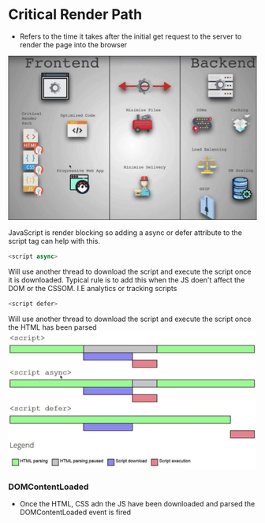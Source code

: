 # Critical Render Path

- Refers to the time it takes after the initial get request to the server to render the page into the browser

![](./img/image.jpg)

JavaScript is render blocking so adding a async or defer attribute to the script tag can help with this. 
``` javascript
<script async>
 ```
Will use another thread to download the script and execute the script once it is downloaded. Typical rule is to add this when the JS doen't affect the DOM or the CSSOM. I.E analytics or tracking scripts

``` javascript
<script defer>
 ```
 Will use another thread to download the script and execute the script once the HTML has been parsed
![](./img/scripts.jpg)


### DOMContentLoaded

- Once the HTML, CSS adn the JS have been downloaded and parsed the DOMContentLoaded event is fired